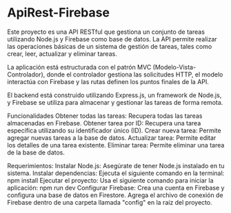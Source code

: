 # ApiRest-Firebase
Este proyecto es una API RESTful que gestiona un conjunto de tareas utilizando Node.js y Firebase como base de datos. La API permite realizar las operaciones básicas de un sistema de gestión de tareas, tales como crear, leer, actualizar y eliminar tareas.

La aplicación está estructurada con el patrón MVC (Modelo-Vista-Controlador), donde el controlador gestiona las solicitudes HTTP, el modelo interactúa con Firebase y las rutas definen los puntos finales de la API.

El backend está construido utilizando Express.js, un framework de Node.js, y Firebase se utiliza para almacenar y gestionar las tareas de forma remota.

Funcionalidades
Obtener todas las tareas: Recupera todas las tareas almacenadas en Firebase.
Obtener tarea por ID: Recupera una tarea específica utilizando su identificador único (ID).
Crear nueva tarea: Permite agregar nuevas tareas a la base de datos.
Actualizar tarea: Permite editar los detalles de una tarea existente.
Eliminar tarea: Permite eliminar una tarea de la base de datos.

Requerimientos:
Instalar Node.js: Asegúrate de tener Node.js instalado en tu sistema.
Instalar dependencias: Ejecuta el siguiente comando en la terminal:
    npm install
Ejecutar el proyecto: Usa el siguiente comando para iniciar la aplicación:
    npm run dev
Configurar Firebase:
    Crea una cuenta en Firebase y configura una base de datos en Firestore.
    Agrega el archivo de conexión de Firebase dentro de una carpeta llamada "config" en la raíz del proyecto.